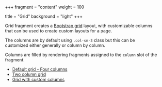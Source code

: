 +++
fragment = "content"
weight = 100

title = "Grid"
background = "light"
+++

Grid fragment creates a [Bootstrap grid](https://getbootstrap.com/docs/4.1/layout/grid/) layout, with customizable columns that can be used to create custom layouts for a page.

The columns are by default using `.col-sm-3` class but this can be customized either generally or column by column.

Columns are filled by rendering fragments assigned to the `column` slot of the fragment.

- [Default grid - Four columns](#grid)
- [Two column grid](#grid-two-column)
- [Grid with custom columns](#grid-custom-columns)
